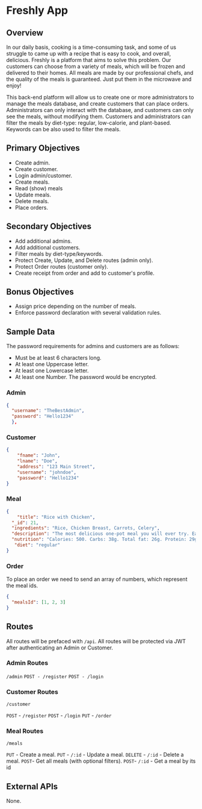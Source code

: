 # Freshly App

## Overview

In our daily basis, cooking is a time-consuming task, and some of us struggle to came up with a recipe that is easy to cook, and overall, delicious. Freshly is a platform that aims to solve this problem. Our customers can choose from a variety of meals, which will be frozen and delivered to their homes. All meals are made by our professional chefs, and the quality of the meals is guaranteed. Just put them in the microwave and enjoy!

This back-end platform will allow us to create one or more administrators to manage the meals database, and create customers that can place orders. Administrators can only interact with the database, and customers can only see the meals, without modifying them. Customers and administrators can filter the meals by diet-type: regular, low-calorie, and plant-based. Keywords can be also used to filter the meals.

## Primary Objectives

- Create admin.
- Create customer.
- Login admin/customer.
- Create meals.
- Read (show) meals
- Update meals.
- Delete meals.
- Place orders.

## Secondary Objectives

- Add additional admins.
- Add additional customers.
- Filter meals by diet-type/keywords.
- Protect Create, Update, and Delete routes (admin only).
- Protect Order routes (customer only).
- Create receipt from order and add to customer's profile.

## Bonus Objectives

- Assign price depending on the number of meals.
- Enforce password declaration with several validation rules.

## Sample Data

The password requirements for admins and customers are as follows:
- Must be at least 6 characters long.
- At least one Uppercase letter.
- At least one Lowercase letter.
- At least one Number.
The password would be encrypted.

### Admin


```json
{
  "username": "TheBestAdmin",
  "password": "Hello1234"
  },
```

### Customer

```json
{
	"fname": "John",
	"lname": "Doe",
	"address": "123 Main Street",
	"username": "johndoe",
	"password": "Hello1234"
}
```
### Meal

```json
{
	"title": "Rice with Chicken",
  "_id": 21,
  "ingredients": "Rice, Chicken Breast, Carrots, Celery",
  "description": "The most delicious one-pot meal you will ever try. Eat it any time of the day.",
  "nutrition": "Calories: 500. Carbs: 38g. Total fat: 26g. Protein: 29g.",
   "diet": "regular"
}
```
### Order

To place an order we need to send an array of numbers, which represent the meal ids.

```json
{
  "mealsId": [1, 2, 3]
}
```

## Routes

All routes will be prefaced with `/api`.
All routes will be protected via JWT after authenticating an Admin or Customer.

### Admin Routes

`/admin`
`POST - /register`
`POST - /login`


### Customer Routes

`/customer`

`POST` - `/register`
`POST` - `/login`
`PUT` - `/order`

### Meal Routes

`/meals`

`PUT` - Create a meal.
`PUT` - `/:id` - Update a meal.
`DELETE` - `/:id` - Delete a meal.
`POST`- Get all meals (with optional filters).
`POST`- `/:id` - Get a meal by its id

## External APIs

None.
